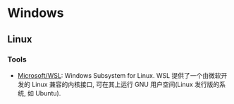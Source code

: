 # Windows

## Linux
### Tools
* [Microsoft/WSL](https://github.com/Microsoft/WSL): Windows Subsystem for Linux. WSL 提供了一个由微软开发的 Linux 兼容的内核接口, 可在其上运行 GNU 用户空间(Linux 发行版的系统, 如 Ubuntu).